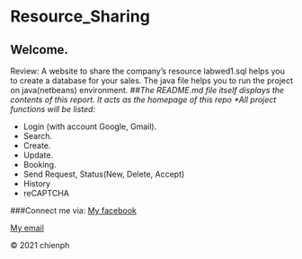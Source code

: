 # Resource_Sharing

## Welcome. 
Review: A website to share the company’s resource 
labwed1.sql helps you to create a database for your sales.
The java file helps you to run the project on java(netbeans) environment.
##_The README.md file itself displays the contents of this report. It acts as the homepage of this repo *All project functions will be listed:_

* Login (with account Google, Gmail).
* Search.
* Create.
* Update.
* Booking.
* Send Request, Status(New,	Delete,	Accept)
* History
* reCAPTCHA

###Connect me via: [My facebook](https://www.facebook.com/profile.php?id=100004285756529)

[My email](chienphse140586@fpt.edu.vn)

© 2021 chienph

